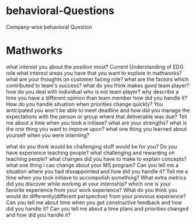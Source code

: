 # behavioral-Questions
Company-wise behavioral Question

# Mathworks
what interest you about the position most?
Current Understanding of EDG role
what interest areas you have that you want to explore in mathworks?
what are your thoughts on customer facing role?
what are the factors which contributed to team's success?
what do you think makes good team player?
how do you deal with individual who is not team player?
why describe a time you have a different opinion than team member how did you handle it?
How do you handle situation when priorities change quickly?
You anticipated you won't be able to meet deadline and how did you manage the expectations with the person or group where that deliverable was due?
Tell me about a time when you took a initiave?
what are your strengths?
what is the one thing you want to improve upon?
what one thing you learned about yourself when you were interning?

what do you think would be challenging stuff would be for you?
Do you have experience teaching people?
what challenging and rewarding on teaching people?
what changes did you have to make to explain concepts?
what one thing I can change about your MS program?
Can you tell me a situation where you had dissappointed and how did you handle it?
Tell me a time when you took initiave to accompolish something?
What extra metrics did you discover while working at your internship?
which one is your favorite experience from your work experience?
What do you think you would do differently(different perspective) from your previous experience?
Can you tell me about time when you got constructive feedback and how did you handle it?
Can you tell me about a time plans and priorities changed and how did you handle it?

